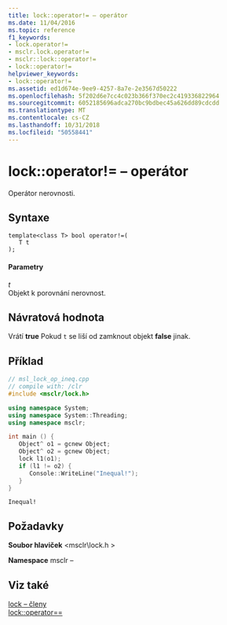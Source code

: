 ```yaml
---
title: lock::operator!= – operátor
ms.date: 11/04/2016
ms.topic: reference
f1_keywords:
- lock.operator!=
- msclr.lock.operator!=
- msclr::lock::operator!=
- lock::operator!=
helpviewer_keywords:
- lock::operator!=
ms.assetid: ed1d674e-9ee9-4257-8a7e-2e3567d50222
ms.openlocfilehash: 5f202d6e7cc4c023b366f370ec2c419336822964
ms.sourcegitcommit: 6052185696adca270bc9bdbec45a626dd89cdcdd
ms.translationtype: MT
ms.contentlocale: cs-CZ
ms.lasthandoff: 10/31/2018
ms.locfileid: "50558441"
---
```

# <a name="lockoperator"></a>lock::operator!= – operátor

Operátor nerovnosti.

## <a name="syntax"></a>Syntaxe

```
template<class T> bool operator!=(
   T t
);
```

#### <a name="parameters"></a>Parametry

*t*<br/>
Objekt k porovnání nerovnost.

## <a name="return-value"></a>Návratová hodnota

Vrátí **true** Pokud `t` se liší od zamknout objekt **false** jinak.

## <a name="example"></a>Příklad

```cpp
// msl_lock_op_ineq.cpp
// compile with: /clr
#include <msclr/lock.h>

using namespace System;
using namespace System::Threading;
using namespace msclr;

int main () {
   Object^ o1 = gcnew Object;
   Object^ o2 = gcnew Object;
   lock l1(o1);
   if (l1 != o2) {
      Console::WriteLine("Inequal!");
   }
}
```

```Output
Inequal!
```

## <a name="requirements"></a>Požadavky

**Soubor hlaviček** \<msclr\lock.h >

**Namespace** msclr –

## <a name="see-also"></a>Viz také

[lock – členy](../dotnet/lock-members.md)<br/>
[lock::operator==](../dotnet/lock-operator-equality.md)